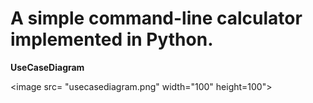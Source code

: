 # A simple command-line calculator implemented in Python.


**UseCaseDiagram**

<image src= "usecasediagram.png" width="100" height=100">

